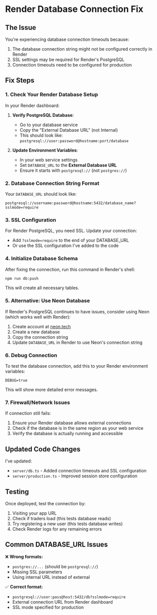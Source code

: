 # Render Database Connection Fix

## The Issue
You're experiencing database connection timeouts because:
1. The database connection string might not be configured correctly in Render
2. SSL settings may be required for Render's PostgreSQL
3. Connection timeouts need to be configured for production

## Fix Steps

### 1. Check Your Render Database Setup

In your Render dashboard:

1. **Verify PostgreSQL Database**:
   - Go to your database service
   - Copy the "External Database URL" (not Internal)
   - This should look like: `postgresql://user:password@hostname:port/database`

2. **Update Environment Variables**:
   - In your web service settings
   - Set `DATABASE_URL` to the **External Database URL**
   - Ensure it starts with `postgresql://` (not `postgres://`)

### 2. Database Connection String Format

Your `DATABASE_URL` should look like:
```
postgresql://username:password@hostname:5432/database_name?sslmode=require
```

### 3. SSL Configuration

For Render PostgreSQL, you need SSL. Update your connection:
- Add `?sslmode=require` to the end of your DATABASE_URL
- Or use the SSL configuration I've added to the code

### 4. Initialize Database Schema

After fixing the connection, run this command in Render's shell:

```bash
npm run db:push
```

This will create all necessary tables.

### 5. Alternative: Use Neon Database

If Render's PostgreSQL continues to have issues, consider using Neon (which works well with Render):

1. Create account at [neon.tech](https://neon.tech)
2. Create a new database
3. Copy the connection string
4. Update `DATABASE_URL` in Render to use Neon's connection string

### 6. Debug Connection

To test the database connection, add this to your Render environment variables:
```
DEBUG=true
```

This will show more detailed error messages.

### 7. Firewall/Network Issues

If connection still fails:
1. Ensure your Render database allows external connections
2. Check if the database is in the same region as your web service
3. Verify the database is actually running and accessible

## Updated Code Changes

I've updated:
- `server/db.ts` - Added connection timeouts and SSL configuration
- `server/production.ts` - Improved session store configuration

## Testing

Once deployed, test the connection by:
1. Visiting your app URL
2. Check if traders load (this tests database reads)
3. Try registering a new user (this tests database writes)
4. Check Render logs for any remaining errors

## Common DATABASE_URL Issues

❌ **Wrong formats:**
- `postgres://...` (should be `postgresql://`)
- Missing SSL parameters
- Using internal URL instead of external

✅ **Correct format:**
- `postgresql://user:pass@host:5432/db?sslmode=require`
- External connection URL from Render dashboard
- SSL mode specified for production
